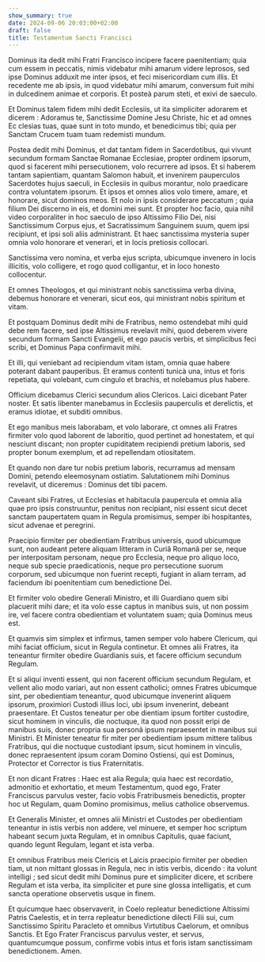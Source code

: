 ```yaml
---
show_summary: true
date: 2024-09-06 20:03:00+02:00
draft: false
title: Testamentum Sancti Francisci
---
```





Dominus ita dedit mihi Fratri Francisco incipere facere paenitentiam; quia cum essem in peccatis, nimis videbatur mihi amarum videre leprosos, sed ipse Dominus adduxit me inter ipsos, et feci misericordiam cum illis. Et recedente me ab ipsis, in quod videbatur mihi amarum, conversum fuit mihi in dulcedinem animae et corporis. Et posteà parum steti, et exivi de saeculo. 

Et Dominus talem fidem mihi dedit Ecclesiis, ut ita simpliciter adorarem et dicerem : Adoramus te, Sanctissime Domine Jesu Christe, hic et ad omnes Ec clesias tuas, quae sunt in toto mundo, et benedicimus tibi; quia per Sanctam Crucem tuam tuam redemisti mundum. 

Postea dedit mihi Dominus, et dat tantam fidem in Sacerdotibus, qui vivunt secundum formam Sanctae Romanae Ecclesiae, propter ordinem ipsorum, quod si facerent mihi persecutionem, volo recurrere ad ipsos. Et si haberem tantam sapientiam, quantam Salomon habuit, et invenirem pauperculos Sacerdotes hujus saeculi, in Ecclesiis in quibus morantur, nolo praedicare contra voluntatem ipsorum. Et ipsos et omnes alios volo timere, amare, et honorare, sicut dominos meos. Et nolo in ipsis considerare peccatum ; quia filium Dei discerno in eis, et domini mei sunt. Et propter hoc facio, quia nihil video corporaliter in hoc saeculo de ipso Altissimo Filio Dei, nisi Sanctissimum Corpus ejus, et Sacratissimum Sanguinem suum, quem ipsi recipiunt, et ipsi soli aliis administrant. Et haec sanctissima mysteria super omnia volo honorare et venerari, et in locis pretiosis collocari. 

Sanctissima vero nomina, et verba ejus scripta, ubicumque invenero in locis illicitis, volo colligere, et rogo quod colligantur, et in loco honesto collocentur. 

Et omnes Theologos, et qui ministrant nobis sanctissima verba divina, debemus honorare et venerari, sicut eos, qui ministrant nobis spiritum et vitam. 

Et postquam Dominus dedit mihi de Fratribus, nemo ostendebat mihi quid debe rem facere, sed ipse Altissimus revelavit mihi, quod deberem vivere secundum formam Sancti Evangelii, et ego paucis verbis, et simplicibus feci scribi, et Dominus Papa confirmavit mihi.

Et illi, qui veniebant ad recipiendum vitam istam, omnia quae habere poterant dabant pauperibus. Et eramus contenti tunicà una, intus et foris repetiata, qui volebant, cum cingulo et brachis, et nolebamus plus habere.

Officium dicebamus Clerici secundum alios Clericos. Laici dicebant Pater noster. Et satis libenter manebamus in Ecclesiis pauperculis et derelictis, et eramus idiotae, et subditi omnibus.

Et ego manibus meis laborabam, et volo laborare, ct omnes alii Fratres firmiter volo quod laborent de laboritio, quod pertinet ad honestatem, et qui nesciunt discant; non propter cupiditatem recipiendi pretium laboris, sed propter bonum exemplum, et ad repellendam otiositatem.

Et quando non dare tur nobis pretium laboris, recurramus ad mensam Domini, petendo eleemosynam ostiatim. Salutationem mihi Dominus revelavit, ut diceremus : Dominus det tibi pacem.

Caveant sibi Fratres, ut Ecclesias et habitacula paupercula et omnia alia quae pro ipsis construuntur, penitus non recipiant, nisi essent sicut decet sanctam paupertatem quam in Regula promisimus, semper ibi hospitantes, sicut advenae et peregrini.

Praecipio firmiter per obedientiam Fratribus universis, quod ubicumque sunt, non audeant petere aliquam litteram in Curiâ Romanâ per se, neque per interpositam personam, neque pro Ecclesia, neque pro aliquo loco, neque sub specie praedicationis, neque pro persecutione suorum corporum, sed ubicumque non fuerint recepti, fugiant in aliam terram, ad faciendum ibi poenitentiam cum benedictione Dei.

Et firmiter volo obedire Generali Ministro, et illi Guardiano quem sibi placuerit mihi dare; et ita volo esse captus in manibus suis, ut non possim ire, vel facere contra obedientiam et voluntatem suam; quia Dominus meus est.

Et quamvis sim simplex et infirmus, tamen semper volo habere Clericum, qui mihi faciat officium, sicut in Regula continetur. Et omnes alii Fratres, ita teneantur firmiter obedire Guardianis suis, et facere officium secundum Regulam.

Et si aliqui inventi essent, qui non facerent officium secundum Regulam, et vellent alio modo variari, aut non essent catholici; omnes Fratres ubicumque sint, per obedientiam teneantur, quod ubicumque invenerint aliquem ipsorum, proximiori Custodi illius loci, ubi ipsum invenerint, debeant praesentare. Et Custos teneatur per obe dientiam ipsum fortiter custodire, sicut hominem in vinculis, die noctuque, ita quod non possit eripi de manibus suis, donec propria sua personâ ipsum repraesentet in manibus sui Ministri. Et Minister teneatur fir miter per obedientiam ipsum mittere talibus Fratribus, qui die noctuque custodiant ipsum, sicut hominem in vinculis, donec repraesentent ipsum coram Domino Ostiensi, qui est Dominus, Protector et Corrector is tius Fraternitatis.

Et non dicant Fratres : Haec est alia Regula; quia haec est recordatio, admonitio et exhortatio, et meum Testamentum, quod ego, Frater Franciscus parvulus vester, facio vobis Fratribusmeis benedictis, propter hoc ut Regulam, quam Domino promisimus, melius catholice observemus.

Et Generalis Minister, et omnes alii Ministri et Custodes per obedientiam teneantur in istis verbis non addere, vel minuere, et semper hoc scriptum habeant secum juxta Regulam, et in omnibus Capitulis, quae faciunt, quando legunt Regulam, legant et ista verba.

Et omnibus Fratribus meis Clericis et Laicis praecipio firmiter per obedien tiam, ut non mittant glossas in Regula, nec in istis verbis, dicendo : ita volunt intelligi ; sed sicut dedit mihi Dominus pure et simpliciter dicere, et scribere Regulam et ista verba, ita simpliciter et pure sine glossa intelligatis, et cum sancta operatione observetis usque in finem.

Et quicumque haec observaverit, in Coelo repleatur benedictione Altissimi Patris Caelestis, et in terra repleatur benedictione dilecti Filii sui, cum Sanctissimo Spiritu Paracleto et omnibus Virtutibus Caelorum, et omnibus Sanctis. Et Ego Frater Franciscus parvulus vester, et servus, quantumcumque possum, confirme vobis intus et foris istam sanctissimam benedictionem. Amen.
